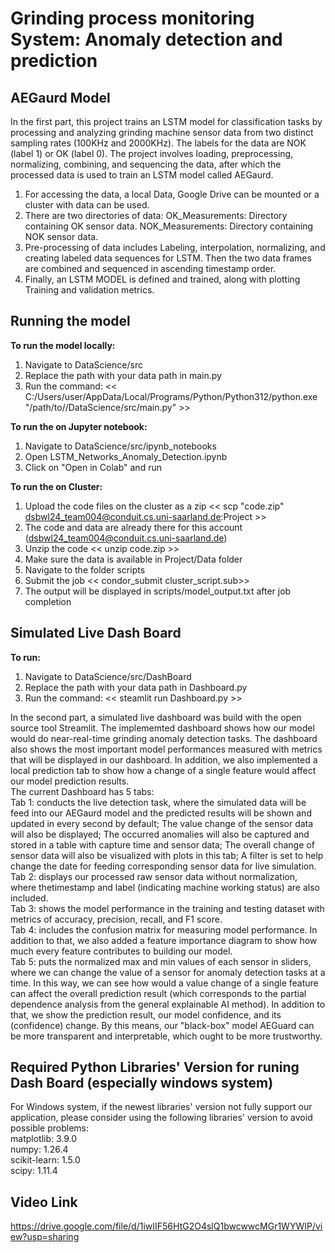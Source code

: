 # Grinding process monitoring System: Anomaly detection and prediction

## AEGaurd Model

In the first part, this project trains an LSTM model for classification tasks by processing and analyzing grinding machine sensor data from two distinct sampling rates (100KHz and 2000KHz). The labels for the data are NOK (label 1) or OK (label 0). The project involves loading, preprocessing, normalizing, combining, and sequencing the data, after which the processed data is used to train an LSTM model called AEGaurd.
1. For accessing the data, a local Data, Google Drive can be mounted or a cluster with data can be used.
2. There are two directories of data: 
  OK_Measurements: Directory containing OK sensor data.
  NOK_Measurements: Directory containing NOK sensor data.
3. Pre-processing of data includes Labeling, interpolation, normalizing, and creating labeled data sequences for LSTM. Then the two data frames are combined and sequenced in ascending timestamp order.
4. Finally, an LSTM MODEL is defined and trained, along with plotting Training and validation metrics.

## Running the model
**To run the model locally:**
1. Navigate to DataScience/src
2. Replace the path with your data path in main.py
3. Run the command: <<  C:/Users/user/AppData/Local/Programs/Python/Python312/python.exe "/path/to//DataScience/src/main.py" >>

**To run the on Jupyter notebook:**
1.  Navigate to DataScience/src/ipynb_notebooks
2.  Open LSTM_Networks_Anomaly_Detection.ipynb
3.  Click on "Open in Colab" and run
   
**To run the on Cluster:**
1. Upload the code files on the cluster as a zip << scp "code.zip" dsbwl24_team004@conduit.cs.uni-saarland.de:Project >>
2. The code and data are already there for this account (dsbwl24_team004@conduit.cs.uni-saarland.de)
3. Unzip the code << unzip code.zip >>
4. Make sure the data is available in Project/Data folder
5. Navigate to the folder scripts
6. Submit the job << condor_submit cluster_script.sub>>
7. The output will be displayed in scripts/model_output.txt after job completion

## Simulated Live Dash Board
**To run:**
1. Navigate to DataScience/src/DashBoard
2. Replace the path with your data path in Dashboard.py
3. Run the command: << steamlit run Dashboard.py >>

In the second part, a simulated live dashboard was build with the open source tool Streamlit. The implememted dashboard shows how our model would do near-real-time grinding anomaly detection tasks. The dashboard also shows the most important model performances measured with metrics that will be displayed in our dashboard. In addition, we also implemented a local prediction tab to show how a change of a single feature would affect our model prediction results. <br/>
The current Dashboard has 5 tabs:<br/>
Tab 1: conducts the live detection task, where the simulated data will be feed into our AEGaurd model and the predicted results will be shown and updated in every second by default; The value change of the sensor data will also be displayed; The occurred anomalies will also be captured and stored in a table with capture time and sensor data; The overall change of sensor data will also be visualized with plots in this tab; A filter is set to help change the date for feeding corresponding sensor data for live simulation.<br/>
Tab 2: displays our processed raw sensor data without normalization, where thetimestamp and label (indicating machine working status) are also included.<br/>
Tab 3: shows the model performance in the training and testing dataset with metrics of accuracy, precision, recall, and F1 score.<br/>
Tab 4: includes the confusion matrix for measuring model performance. In addition to that, we also added a feature importance diagram to show how much every feature contributes to building our model.<br/>
Tab 5: puts the normalized max and min values of each sensor in sliders, where we can change the value of a sensor for anomaly detection tasks at a time. In this way, we can see how would a value change of a single feature can affect the overall prediction result (which corresponds to the partial dependence analysis from the general explainable AI method). In addition to that, we show the prediction result, our model confidence, and its (confidence) change. By this means, our "black-box" model AEGuard can be more transparent and interpretable, which ought to be more trustworthy.

## Required Python Libraries' Version for runing Dash Board (especially windows system) 
For Windows system, if the newest libraries' version not fully support our application, please consider using the following libraries' version to avoid possible problems:<br/>
matplotlib: 3.9.0<br/>
numpy: 1.26.4<br/>
scikit-learn: 1.5.0<br/>
scipy: 1.11.4<br/>

## Video Link
https://drive.google.com/file/d/1iwIIF56HtG2O4slQ1bwcwwcMGr1WYWIP/view?usp=sharing

